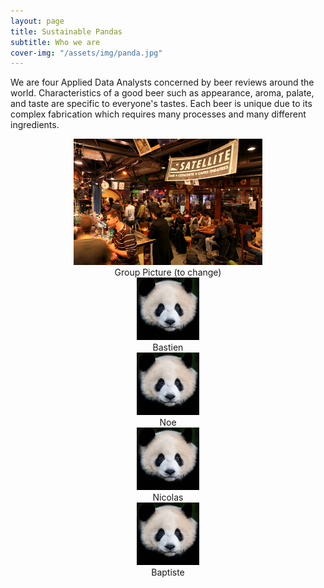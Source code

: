 ```yaml
---
layout: page
title: Sustainable Pandas
subtitle: Who we are
cover-img: "/assets/img/panda.jpg"
---
```


We are four Applied Data Analysts concerned by beer reviews around the world. Characteristics of a good beer such as appearance, aroma, palate, and taste are specific to everyone's tastes. Each beer is unique due to its complex fabrication which requires many processes and many different ingredients. 

<div style="align: center; text-align:center;">
    <img src="/assets/img/sat.jpg" width="60%" height="60%"/>
    <div class="caption">Group Picture (to change)</div>
</div>

<div class="container" style="align: center; text-align:center">
  <div class="column">
    <img src="/assets/img/bastien.jpg" style="max-width: 100px; max-height:100px" class="portrait">
    <div class="caption">Bastien</div>
  </div>
  <div class"column">
     <img src="/assets/img/noe.jpg" style="max-width: 100px; max-height:100px" class="portrait">
     <div class="caption">Noe</div>
  </div>       
  <div class"column">
    <img src="/assets/img/nicolas.jpg" style="max-width: 100px; max-height:100px" class="portrait">
    <div class="caption">Nicolas</div>
  </div>      
  <div class"column">
    <img src="/assets/img/baptiste.jpg" style="max-width: 100px; max-height:100px" class="portrait">
    <div class="caption">Baptiste</div>
  </div>
</div>

